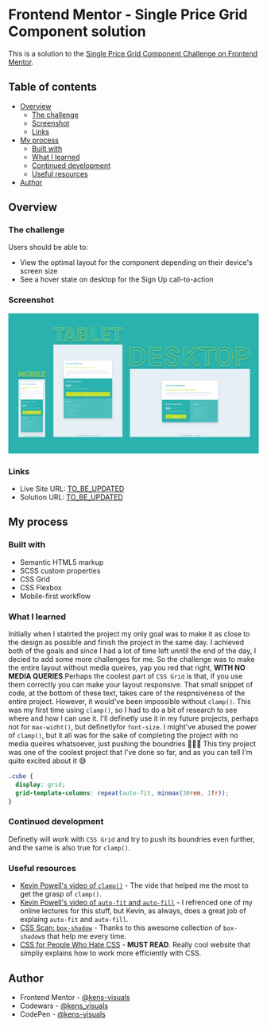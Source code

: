 # Frontend Mentor - Single Price Grid Component solution

This is a solution to the [Single Price Grid Component Challenge on Frontend Mentor](https://www.frontendmentor.io/challenges/single-price-grid-component-5ce41129d0ff452fec5abbbc).

## Table of contents

- [Overview](#overview)
  - [The challenge](#the-challenge)
  - [Screenshot](#screenshot)
  - [Links](#links)
- [My process](#my-process)
  - [Built with](#built-with)
  - [What I learned](#what-i-learned)
  - [Continued development](#continued-development)
  - [Useful resources](#useful-resources)
- [Author](#author)

## Overview

### The challenge

Users should be able to:

- View the optimal layout for the component depending on their device's screen size
- See a hover state on desktop for the Sign Up call-to-action

### Screenshot

![screenshot](./images/screenshot.png)

### Links

- Live Site URL: [TO_BE_UPDATED](https://your-live-site-url.com)
- Solution URL: [TO_BE_UPDATED](https://your-solution-url.com)

## My process

### Built with

- Semantic HTML5 markup
- SCSS custom properties
- CSS Grid
- CSS Flexbox
- Mobile-first workflow

### What I learned

Initially when I statrted the project my only goal was to make it as close to the design as possible and finish the project in the same day. I achieved both of the goals and since I had a lot of time left unntil the end of the day, I decied to add some more challenges for me. So the challenge was to make the entire layout without media queires, yap you red that right, **WITH NO MEDIA QUERIES**.Perhaps the coolest part of `CSS Grid` is that, if you use them correctly you can make your layout responsive. That small snippet of code, at the bottom of these text, takes care of the respnsiveness of the entire project. However, it would've been impossible without `clamp()`. This was my first time using `clamp()`, so I had to do a bit of research to see where and how I can use it.
I'll definetly use it in my future projects, perhaps not for `max-widht()`, but definetlyfor `font-size`. I might've abused the power of `clamp()`, but it all was for the sake of completing the project with no media queires whatsoever, just pushing the boundries 👨🏻‍💻 This tiny project was one of the coolest project that I've done so far, and as you can tell I'm quite excited about it 😅

```css
.cube {
  display: grid;
  grid-template-columns: repeat(auto-fit, minmax(30rem, 1fr));
}
```

### Continued development

Definetly will work with `CSS Grid` and try to push its boundries even further, and the same is also true for `clamp()`.

### Useful resources

- [Kevin Powell's video of `clamp()`](https://youtu.be/U9VF-4euyRo) - The vide that helped me the most to get the grasp of `clamp()`.
- [Kevin Powell's video of `auto-fit` and `auto-fill`](https://www.youtube.com/watch?v=qjJR3qYCd54) - I refrenced one of my online lectures for this stuff, but Kevin, as always, does a great job of explaing `auto-fit` and `auto-fill`.
- [CSS Scan: `box-shadow`](https://getcssscan.com/css-box-shadow-examples) - Thanks to this awesome collection of `box-shadow`s that help me every time.
- [CSS for People Who Hate CSS](https://paulcpederson.com/articles/css-for-people-who-hate-css/) - **MUST READ**. Really cool website that simpliy explains how to work more efficiently with CSS.

## Author

- Frontend Mentor - [@kens-visuals](https://www.frontendmentor.io/profile/kens-visuals)
- Codewars - [@kens_visuals](https://www.codewars.com/users/kens_visuals)
- CodePen - [@kens-visuals](https://codepen.io/kens-visuals)
